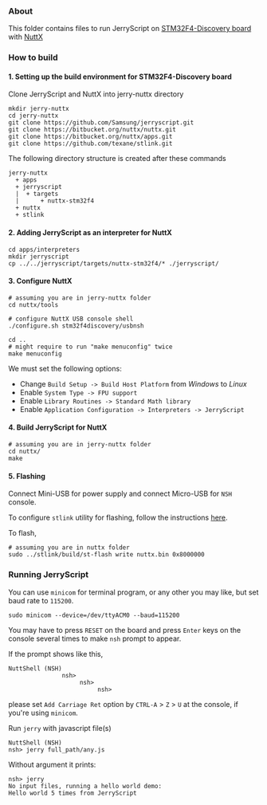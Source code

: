 ### About

This folder contains files to run JerryScript on
[STM32F4-Discovery board](http://www.st.com/content/st_com/en/products/evaluation-tools/product-evaluation-tools/mcu-eval-tools/stm32-mcu-eval-tools/stm32-mcu-discovery-kits/stm32f4discovery.html) with [NuttX](http://nuttx.org/)

### How to build

#### 1. Setting up the build environment for STM32F4-Discovery board

Clone JerryScript and NuttX into jerry-nuttx directory

```
mkdir jerry-nuttx
cd jerry-nuttx
git clone https://github.com/Samsung/jerryscript.git
git clone https://bitbucket.org/nuttx/nuttx.git
git clone https://bitbucket.org/nuttx/apps.git
git clone https://github.com/texane/stlink.git
```

The following directory structure is created after these commands

```
jerry-nuttx
  + apps
  + jerryscript
  |  + targets
  |      + nuttx-stm32f4
  + nuttx
  + stlink
```

#### 2. Adding JerryScript as an interpreter for NuttX

```
cd apps/interpreters
mkdir jerryscript
cp ../../jerryscript/targets/nuttx-stm32f4/* ./jerryscript/
```

#### 3. Configure NuttX

```
# assuming you are in jerry-nuttx folder
cd nuttx/tools

# configure NuttX USB console shell
./configure.sh stm32f4discovery/usbnsh

cd ..
# might require to run "make menuconfig" twice
make menuconfig
```

We must set the following options:

* Change `Build Setup -> Build Host Platform` from _Windows_ to _Linux_
* Enable `System Type -> FPU support`
* Enable `Library Routines -> Standard Math library`
* Enable `Application Configuration -> Interpreters -> JerryScript`

#### 4. Build JerryScript for NuttX

```
# assuming you are in jerry-nuttx folder
cd nuttx/
make
```

#### 5. Flashing

Connect Mini-USB for power supply and connect Micro-USB for `NSH` console.

To configure `stlink` utility for flashing, follow the instructions [here](https://github.com/texane/stlink#build-from-sources).

To flash,
```
# assuming you are in nuttx folder
sudo ../stlink/build/st-flash write nuttx.bin 0x8000000
```

### Running JerryScript

You can use `minicom` for terminal program, or any other you may like, but set
baud rate to `115200`.

```
sudo minicom --device=/dev/ttyACM0 --baud=115200
```

You may have to press `RESET` on the board and press `Enter` keys on the console
several times to make `nsh` prompt to appear.

If the prompt shows like this,
```
NuttShell (NSH)
               nsh>
                    nsh>
                         nsh>
```
please set `Add Carriage Ret` option by `CTRL-A` > `Z` > `U` at the console,
if you're using `minicom`.


Run `jerry` with javascript file(s)

```
NuttShell (NSH)
nsh> jerry full_path/any.js
```

Without argument it prints:
```
nsh> jerry
No input files, running a hello world demo:
Hello world 5 times from JerryScript
```
